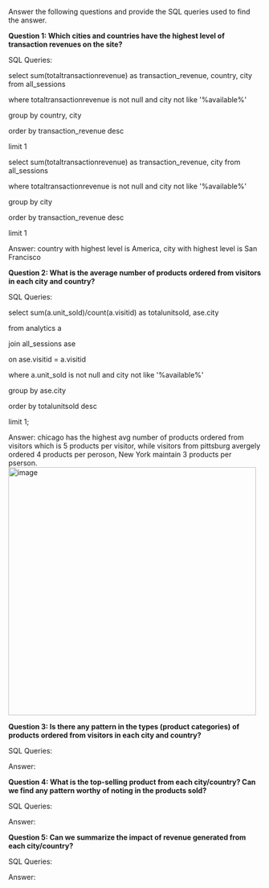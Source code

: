 Answer the following questions and provide the SQL queries used to find the answer.

    
**Question 1: Which cities and countries have the highest level of transaction revenues on the site?**


SQL Queries:

select sum(totaltransactionrevenue) as transaction_revenue, country, city from all_sessions

where totaltransactionrevenue is not null and city not like '%available%' 

group by country, city

order by transaction_revenue desc

limit 1

select sum(totaltransactionrevenue) as transaction_revenue, city from all_sessions

where totaltransactionrevenue is not null and city not like '%available%'

group by city

order by transaction_revenue desc

limit 1


Answer: country with highest level is America, city with highest level is San Francisco




**Question 2: What is the average number of products ordered from visitors in each city and country?**


SQL Queries:

select sum(a.unit_sold)/count(a.visitid) as totalunitsold, ase.city

from analytics a 

join all_sessions ase

on ase.visitid = a.visitid

where a.unit_sold is not null and city not like '%available%'

group by ase.city

order by totalunitsold desc

limit 1;


Answer: chicago has the highest avg number of products ordered from visitors which is 5 products per visitor, while visitors from pittsburg avergely ordered 4 products per peroson, New York maintain 3 products per pserson.
<img width="493" alt="image" src="https://github.com/maybester/transforming-analyzing-data-in-SQL/assets/73912419/92d3a2ab-a3ab-48b1-9cff-4e8734fa9f70">






**Question 3: Is there any pattern in the types (product categories) of products ordered from visitors in each city and country?**


SQL Queries:



Answer:





**Question 4: What is the top-selling product from each city/country? Can we find any pattern worthy of noting in the products sold?**


SQL Queries:



Answer:





**Question 5: Can we summarize the impact of revenue generated from each city/country?**

SQL Queries:



Answer:







